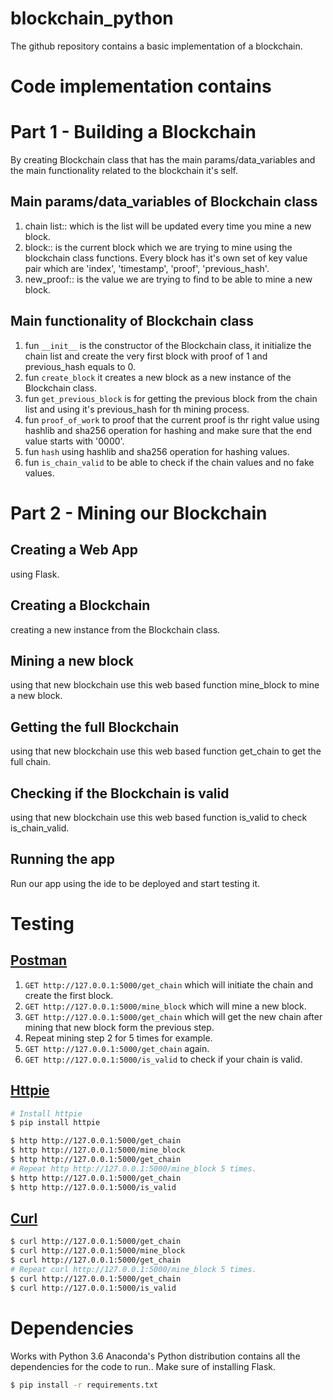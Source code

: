 # blockchain_python
The github repository contains a basic implementation of a blockchain.

# Code implementation contains

# Part 1 - Building a Blockchain
By creating Blockchain class that has the main params/data_variables and the main functionality related to the blockchain it's self.

## Main params/data_variables of Blockchain class
1. chain list:: which is the list will be updated every time you mine a new block.
2. block:: is the current block which we are trying to mine using the blockchain class functions. Every block has it's own set of key value pair which are 'index', 'timestamp', 'proof', 'previous_hash'.  
3. new_proof:: is the value we are trying to find to be able to mine a new block.

## Main functionality of Blockchain class
1. fun `__init__` is the constructor of the Blockchain class, it initialize the chain list and create the very first block with proof of 1 and previous_hash equals to 0.
2. fun `create_block` it creates a new block as a new instance of the Blockchain class.
3. fun `get_previous_block` is for getting the previous block from the chain list and using it's previous_hash for th mining process.
4. fun `proof_of_work` to proof that the current proof is thr right value using hashlib and sha256 operation for hashing and make sure that the end value starts with '0000'.
5. fun `hash` using hashlib and sha256 operation for hashing values.
6. fun `is_chain_valid` to be able to check if the chain values and no fake values.

# Part 2 - Mining our Blockchain

## Creating a Web App
using Flask.

## Creating a Blockchain
creating a new instance from the Blockchain class.

## Mining a new block
using that new blockchain use this web based function mine_block to mine a new block.

## Getting the full Blockchain
using that new blockchain use this web based function get_chain to get the full chain.

## Checking if the Blockchain is valid
using that new blockchain use this web based function is_valid to check is_chain_valid.

## Running the app
Run our app using the ide to be deployed and start testing it.

# Testing
## [Postman](https://www.getpostman.com/)
1. `GET http://127.0.0.1:5000/get_chain` which will initiate the chain and create the first block.
2. `GET http://127.0.0.1:5000/mine_block` which will mine a new block.
3. `GET http://127.0.0.1:5000/get_chain` which will get the new chain after mining that new block form the previous step.
4. Repeat mining step 2 for 5 times for example.
5. `GET http://127.0.0.1:5000/get_chain` again.
6. `GET http://127.0.0.1:5000/is_valid` to check if your chain is valid.

## [Httpie](https://httpie.org/)
```bash
# Install httpie
$ pip install httpie

$ http http://127.0.0.1:5000/get_chain
$ http http://127.0.0.1:5000/mine_block
$ http http://127.0.0.1:5000/get_chain
# Repeat http http://127.0.0.1:5000/mine_block 5 times.
$ http http://127.0.0.1:5000/get_chain
$ http http://127.0.0.1:5000/is_valid
```

## [Curl](https://curl.haxx.se/)
```bash
$ curl http://127.0.0.1:5000/get_chain
$ curl http://127.0.0.1:5000/mine_block
$ curl http://127.0.0.1:5000/get_chain
# Repeat curl http://127.0.0.1:5000/mine_block 5 times.
$ curl http://127.0.0.1:5000/get_chain
$ curl http://127.0.0.1:5000/is_valid
```

# Dependencies
Works with Python 3.6
Anaconda's Python distribution contains all the dependencies for the code to run..
Make sure of installing Flask.
```bash
$ pip install -r requirements.txt
```

